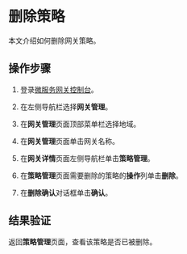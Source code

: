 # 删除策略

本文介绍如何删除网关策略。

## 操作步骤

1.  登录[微服务网关控制台](https://microgw.console.aliyun.com)。

2.  在左侧导航栏选择**网关管理**。

3.  在**网关管理**页面顶部菜单栏选择地域。

4.  在**网关管理**页面单击网关名称。

5.  在**网关详情**页面左侧导航栏单击**策略管理**。

6.  在**策略管理**页面需要删除的策略的**操作**列单击**删除**。

7.  在**删除确认**对话框单击**确认**。


## 结果验证

返回**策略管理**页面，查看该策略是否已被删除。

